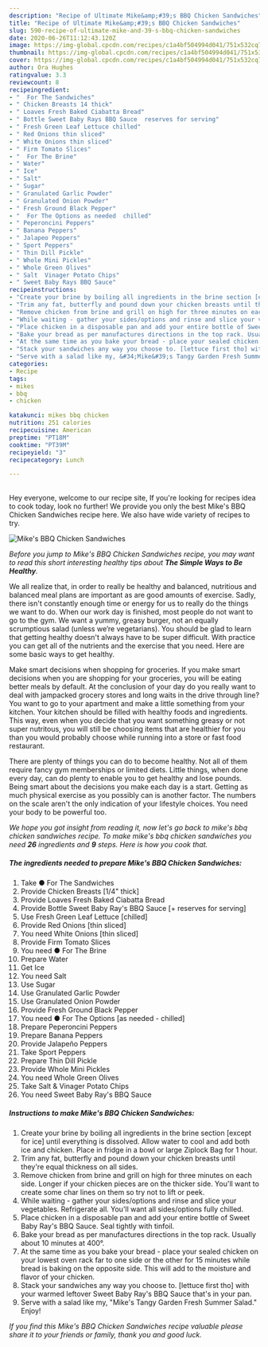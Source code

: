 ```yaml
---
description: "Recipe of Ultimate Mike&amp;#39;s BBQ Chicken Sandwiches"
title: "Recipe of Ultimate Mike&amp;#39;s BBQ Chicken Sandwiches"
slug: 590-recipe-of-ultimate-mike-and-39-s-bbq-chicken-sandwiches
date: 2020-06-26T11:12:43.120Z
image: https://img-global.cpcdn.com/recipes/c1a4bf504994d041/751x532cq70/mikes-bbq-chicken-sandwiches-recipe-main-photo.jpg
thumbnail: https://img-global.cpcdn.com/recipes/c1a4bf504994d041/751x532cq70/mikes-bbq-chicken-sandwiches-recipe-main-photo.jpg
cover: https://img-global.cpcdn.com/recipes/c1a4bf504994d041/751x532cq70/mikes-bbq-chicken-sandwiches-recipe-main-photo.jpg
author: Ora Hughes
ratingvalue: 3.3
reviewcount: 8
recipeingredient:
- "  For The Sandwiches"
- " Chicken Breasts 14 thick"
- " Loaves Fresh Baked Ciabatta Bread"
- " Bottle Sweet Baby Rays BBQ Sauce  reserves for serving"
- " Fresh Green Leaf Lettuce chilled"
- " Red Onions thin sliced"
- " White Onions thin sliced"
- " Firm Tomato Slices"
- "  For The Brine"
- " Water"
- " Ice"
- " Salt"
- " Sugar"
- " Granulated Garlic Powder"
- " Granulated Onion Powder"
- " Fresh Ground Black Pepper"
- "  For The Options as needed  chilled"
- " Peperoncini Peppers"
- " Banana Peppers"
- " Jalapeo Peppers"
- " Sport Peppers"
- " Thin Dill Pickle"
- " Whole Mini Pickles"
- " Whole Green Olives"
- " Salt  Vinager Potato Chips"
- " Sweet Baby Rays BBQ Sauce"
recipeinstructions:
- "Create your brine by boiling all ingredients in the brine section [except for ice] until everything is dissolved. Allow water to cool and add both ice and chicken. Place in fridge in a bowl or large Ziplock Bag for 1 hour."
- "Trim any fat, butterfly and pound down your chicken breasts until they&#39;re equal thickness on all sides."
- "Remove chicken from brine and grill on high for three minutes on each side. Longer if your chicken pieces are on the thicker side. You&#39;ll want to create some char lines on them so try not to lift or peek."
- "While waiting - gather your sides/options and rinse and slice your vegetables. Refrigerate all. You&#39;ll want all sides/options fully chilled."
- "Place chicken in a disposable pan and add your entire bottle of Sweet Baby Ray&#39;s BBQ Sauce. Seal tightly with tinfoil."
- "Bake your bread as per manufactures directions in the top rack. Usually about 10 minutes at 400°."
- "At the same time as you bake your bread - place your sealed chicken on your lowest oven rack far to one side or the other for 15 minutes while bread is baking on the opposite side. This will add to the moisture and flavor of your chicken."
- "Stack your sandwiches any way you choose to. [lettuce first tho] with your warmed leftover Sweet Baby Ray&#39;s BBQ Sauce that&#39;s in your pan."
- "Serve with a salad like my, &#34;Mike&#39;s Tangy Garden Fresh Summer Salad.&#34; Enjoy!"
categories:
- Recipe
tags:
- mikes
- bbq
- chicken

katakunci: mikes bbq chicken 
nutrition: 251 calories
recipecuisine: American
preptime: "PT18M"
cooktime: "PT39M"
recipeyield: "3"
recipecategory: Lunch

---
```

<br>
Hey everyone, welcome to our recipe site, If you're looking for recipes idea to cook today, look no further! We provide you only the best Mike&#39;s BBQ Chicken Sandwiches recipe here. We also have wide variety of recipes to try.
<br>


![Mike&#39;s BBQ Chicken Sandwiches](https://img-global.cpcdn.com/recipes/c1a4bf504994d041/751x532cq70/mikes-bbq-chicken-sandwiches-recipe-main-photo.jpg)

<i>Before you jump to Mike&#39;s BBQ Chicken Sandwiches recipe, you may want to read this short interesting healthy tips about <strong>The Simple Ways to Be Healthy</strong>.</i>

We all realize that, in order to really be healthy and balanced, nutritious and balanced meal plans are important as are good amounts of exercise. Sadly, there isn't constantly enough time or energy for us to really do the things we want to do. When our work day is finished, most people do not want to go to the gym. We want a yummy, greasy burger, not an equally scrumptious salad (unless we’re vegetarians). You should be glad to learn that getting healthy doesn't always have to be super difficult. With practice you can get all of the nutrients and the exercise that you need. Here are some basic ways to get healthy.

Make smart decisions when shopping for groceries. If you make smart decisions when you are shopping for your groceries, you will be eating better meals by default. At the conclusion of your day do you really want to deal with jampacked grocery stores and long waits in the drive through line? You want to go to your apartment and make a little something from your kitchen. Your kitchen should be filled with healthy foods and ingredients. This way, even when you decide that you want something greasy or not super nutritous, you will still be choosing items that are healthier for you than you would probably choose while running into a store or fast food restaurant.

There are plenty of things you can do to become healthy. Not all of them require fancy gym memberships or limited diets. Little things, when done every day, can do plenty to enable you to get healthy and lose pounds. Being smart about the decisions you make each day is a start. Getting as much physical exercise as you possibly can is another factor. The numbers on the scale aren't the only indication of your lifestyle choices. You need your body to be powerful too. 


<i>We hope you got insight from reading it, now let's go back to mike&#39;s bbq chicken sandwiches recipe. To make mike&#39;s bbq chicken sandwiches you need <strong>26</strong> ingredients and <strong>9</strong> steps. Here is how you cook that.
</i>

##### The ingredients needed to prepare Mike&#39;s BBQ Chicken Sandwiches:

1. Take  ● For The Sandwiches
1. Provide  Chicken Breasts [1/4&#34; thick]
1. Provide  Loaves Fresh Baked Ciabatta Bread
1. Provide  Bottle Sweet Baby Ray&#39;s BBQ Sauce [+ reserves for serving]
1. Use  Fresh Green Leaf Lettuce [chilled]
1. Provide  Red Onions [thin sliced]
1. You need  White Onions [thin sliced]
1. Provide  Firm Tomato Slices
1. You need  ● For The Brine
1. Prepare  Water
1. Get  Ice
1. You need  Salt
1. Use  Sugar
1. Use  Granulated Garlic Powder
1. Use  Granulated Onion Powder
1. Provide  Fresh Ground Black Pepper
1. You need  ● For The Options [as needed - chilled]
1. Prepare  Peperoncini Peppers
1. Prepare  Banana Peppers
1. Provide  Jalapeño Peppers
1. Take  Sport Peppers
1. Prepare  Thin Dill Pickle
1. Provide  Whole Mini Pickles
1. You need  Whole Green Olives
1. Take  Salt &amp; Vinager Potato Chips
1. You need  Sweet Baby Ray&#39;s BBQ Sauce


##### Instructions to make Mike&#39;s BBQ Chicken Sandwiches:

1. Create your brine by boiling all ingredients in the brine section [except for ice] until everything is dissolved. Allow water to cool and add both ice and chicken. Place in fridge in a bowl or large Ziplock Bag for 1 hour.
1. Trim any fat, butterfly and pound down your chicken breasts until they&#39;re equal thickness on all sides.
1. Remove chicken from brine and grill on high for three minutes on each side. Longer if your chicken pieces are on the thicker side. You&#39;ll want to create some char lines on them so try not to lift or peek.
1. While waiting - gather your sides/options and rinse and slice your vegetables. Refrigerate all. You&#39;ll want all sides/options fully chilled.
1. Place chicken in a disposable pan and add your entire bottle of Sweet Baby Ray&#39;s BBQ Sauce. Seal tightly with tinfoil.
1. Bake your bread as per manufactures directions in the top rack. Usually about 10 minutes at 400°.
1. At the same time as you bake your bread - place your sealed chicken on your lowest oven rack far to one side or the other for 15 minutes while bread is baking on the opposite side. This will add to the moisture and flavor of your chicken.
1. Stack your sandwiches any way you choose to. [lettuce first tho] with your warmed leftover Sweet Baby Ray&#39;s BBQ Sauce that&#39;s in your pan.
1. Serve with a salad like my, &#34;Mike&#39;s Tangy Garden Fresh Summer Salad.&#34; Enjoy!


<i>If you find this Mike&#39;s BBQ Chicken Sandwiches recipe valuable please share it to your friends or family, thank you and good luck.</i>
